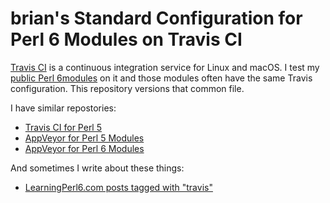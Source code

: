 # brian's Standard Configuration for Perl 6 Modules on Travis CI

[Travis CI](https://travis-ci.org) is a continuous integration service for Linux and macOS. I test my [public Perl 6modules](https://github.com/briandfoy) on it and those modules often have the same Travis configuration. This repository versions that common file.

I have similar repostories:

* [Travis CI for Perl 5](https://github.com/briandfoy/brians_perl_modules_travis_config)
* [AppVeyor for Perl 5 Modules](https://github.com/briandfoy/brians_perl_modules_appveyor_config)
* [AppVeyor for Perl 6 Modules](https://github.com/briandfoy/brians_perl6_modules_appveyor_config)

And sometimes I write about these things:

* [LearningPerl6.com posts tagged with "travis"](https://www.learningperl6.com/tag/travis/)
